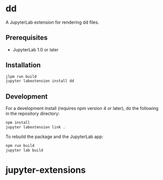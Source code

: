 # dd

A JupyterLab extension for rendering dd files.

## Prerequisites

* JupyterLab 1.0 or later

## Installation

```bash
jlpm run build
jupyter labextension install dd
```

## Development

For a development install (requires npm version 4 or later), do the following in the repository directory:

```bash
npm install
jupyter labextension link .
```

To rebuild the package and the JupyterLab app:

```bash
npm run build
jupyter lab build
```

# jupyter-extensions

